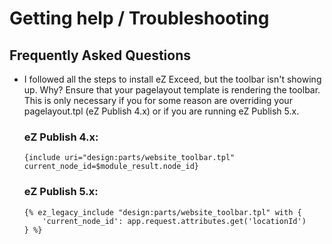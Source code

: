 Getting help / Troubleshooting
==============================

## Frequently Asked Questions

- I followed all the steps to install eZ Exceed, but the toolbar isn't showing up. Why?
    Ensure that your pagelayout template is rendering the toolbar. This is only necessary if you for some reason are overriding your pagelayout.tpl (eZ Publish 4.x) or if you are running eZ Publish 5.x.
    
    ### eZ Publish 4.x:
    
    ```smarty
    {include uri="design:parts/website_toolbar.tpl" current_node_id=$module_result.node_id}
    ```
    
    ### eZ Publish 5.x:
    
    ```jinja
    {% ez_legacy_include "design:parts/website_toolbar.tpl" with {
        'current_node_id': app.request.attributes.get('locationId')
    } %}
    ```
